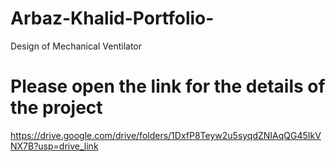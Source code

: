 # Arbaz-Khalid-Portfolio-
Design of Mechanical Ventilator

# Please open the link for the details of the project
https://drive.google.com/drive/folders/1DxfP8Teyw2u5syqdZNIAqQG45IkVNX7B?usp=drive_link
